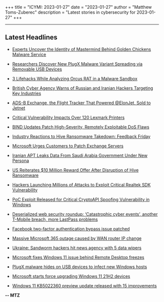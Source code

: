 +++
title = "ICYMI: 2023-01-27"
date = "2023-01-27"
author = "Matthew Toms-Zuberec"
description = "Latest stories in cybersecurity for 2023-01-27"
+++

---------------------------------------------------------------------------
## Latest Headlines
- [Experts Uncover the Identity of Mastermind Behind Golden Chickens Malware Service](https://thehackernews.com/2023/01/experts-uncover-identity-of-mastermind.html)

- [Researchers Discover New PlugX Malware Variant Spreading via Removable USB Devices](https://thehackernews.com/2023/01/researchers-discover-new-plugx-malware.html)

- [3 Lifehacks While Analyzing Orcus RAT in a Malware Sandbox](https://thehackernews.com/2023/01/3-lifehacks-while-analyzing-orcus-rat.html)

- [British Cyber Agency Warns of Russian and Iranian Hackers Targeting Key Industries](https://thehackernews.com/2023/01/british-cyber-agency-warns-of-russian.html)

- [ADS-B Exchange, the Flight Tracker That Powered @ElonJet, Sold to Jetnet](https://www.wired.com/story/ads-b-exchange-jetnet-sale/)

- [Critical Vulnerability Impacts Over 120 Lexmark Printers](https://www.securityweek.com/critical-vulnerability-impacts-over-120-lexmark-printers/)

- [BIND Updates Patch High-Severity, Remotely Exploitable DoS Flaws](https://www.securityweek.com/bind-updates-patch-high-severity-remotely-exploitable-dos-flaws/)

- [Industry Reactions to Hive Ransomware Takedown: Feedback Friday](https://www.securityweek.com/industry-reactions-to-hive-ransomware-takedown-feedback-friday/)

- [Microsoft Urges Customers to Patch Exchange Servers](https://www.securityweek.com/microsoft-urges-customers-to-patch-exchange-servers/)

- [Iranian APT Leaks Data From Saudi Arabia Government Under New Persona](https://www.securityweek.com/iranian-apt-leaks-data-from-saudi-arabia-government-under-new-persona/)

- [US Reiterates $10 Million Reward Offer After Disruption of Hive Ransomware](https://www.securityweek.com/us-reiterates-10-million-reward-offer-after-disruption-of-hive-ransomware/)

- [Hackers Launching Millions of Attacks to Exploit Critical Realtek SDK Vulnerability](https://cybersecuritynews.com/critical-realtek-sdk-vulnerability/)

- [PoC Exploit Released for Critical CryptoAPI Spoofing Vulnerability in Windows](https://cybersecuritynews.com/cryptoapi-spoofing-vulnerability/)

- [Deserialized web security roundup: ‘Catastrophic cyber events’, another T-Mobile breach, more LastPass problems](https://portswigger.net/daily-swig/deserialized-web-security-roundup-catastrophic-cyber-events-another-t-mobile-breach-more-lastpass-problems)

- [Facebook two-factor authentication bypass issue patched](https://portswigger.net/daily-swig/facebook-two-factor-authentication-bypass-issue-patched)

- [Massive Microsoft 365 outage caused by WAN router IP change](https://www.bleepingcomputer.com/news/microsoft/massive-microsoft-365-outage-caused-by-wan-router-ip-change/)

- [Ukraine: Sandworm hackers hit news agency with 5 data wipers](https://www.bleepingcomputer.com/news/security/ukraine-sandworm-hackers-hit-news-agency-with-5-data-wipers/)

- [Microsoft fixes Windows 11 issue behind Remote Desktop freezes](https://www.bleepingcomputer.com/news/microsoft/microsoft-fixes-windows-11-issue-behind-remote-desktop-freezes/)

- [PlugX malware hides on USB devices to infect new Windows hosts](https://www.bleepingcomputer.com/news/security/plugx-malware-hides-on-usb-devices-to-infect-new-windows-hosts/)

- [Microsoft starts force upgrading Windows 11 21H2 devices](https://www.bleepingcomputer.com/news/microsoft/microsoft-starts-force-upgrading-windows-11-21h2-devices/)

- [Windows 11 KB5022360 preview update released with 15 improvements](https://www.bleepingcomputer.com/news/microsoft/windows-11-kb5022360-preview-update-released-with-15-improvements/)

**-- MTZ**